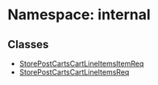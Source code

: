 # Namespace: internal

## Classes

- [StorePostCartsCartLineItemsItemReq](../classes/internal-34.StorePostCartsCartLineItemsItemReq.md)
- [StorePostCartsCartLineItemsReq](../classes/internal-34.StorePostCartsCartLineItemsReq.md)
